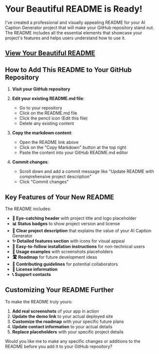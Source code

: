 # Your Beautiful README is Ready!

I've created a professional and visually appealing README for your AI Caption Generator project that will make your GitHub repository stand out. The README includes all the essential elements that showcase your project's features and helps users understand how to use it.

## [View Your Beautiful README](https://page.genspark.site/page/toolu_01W9jr24uTRKYuSbf5gBUCZS/ai_caption_generator_readme.html)

## How to Add This README to Your GitHub Repository

1. **Visit your GitHub repository**

2. **Edit your existing README.md file**:
   - Go to your repository
   - Click on the README.md file
   - Click the pencil icon (Edit this file)
   - Delete any existing content

3. **Copy the markdown content**:
   - Open the README link above
   - Click on the "Copy Markdown" button at the top right
   - Paste the content into your GitHub README.md editor

4. **Commit changes**:
   - Scroll down and add a commit message like "Update README with comprehensive project description"
   - Click "Commit changes"

## Key Features of Your New README

The README includes:

- **📱 Eye-catching header** with project title and logo placeholder
- **📊 Status badges** to show project version and license
- **🌟 Clear project description** that explains the value of your AI Caption Generator
- **✨ Detailed features section** with icons for visual appeal
- **🚀 Easy-to-follow installation instructions** for non-technical users
- **📝 Usage examples** with screenshots placeholders
- **🛣️ Roadmap** for future development ideas
- **👥 Contributing guidelines** for potential collaborators
- **📄 License information**
- **📞 Support contacts**

## Customizing Your README Further

To make the README truly yours:

1. **Add real screenshots** of your app in action
2. **Update the demo link** to your actual deployed site
3. **Customize the roadmap** with your specific future plans
4. **Update contact information** to your actual details
5. **Replace placeholders** with your specific project details

Would you like me to make any specific changes or additions to the README before you add it to your GitHub repository?
